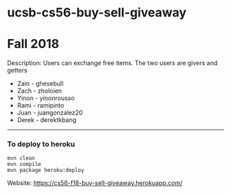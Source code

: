 # ucsb-cs56-buy-sell-giveaway

# Fall 2018
Description: Users can exchange free items. The two users are givers and getters

- Zain - ghesebull
- Zach - zholoien
- Yinon - yinonrousso
- Rami - ramipinto
- Juan - juangonzalez20
- Derek - derektkbang

--------------------------

### To deploy to heroku
```
mvn clean
mvn compile
mvn package heroku:deploy
```
Website: https://cs56-f18-buy-sell-giveaway.herokuapp.com/
